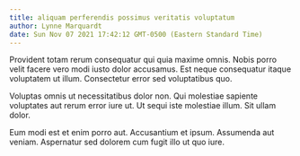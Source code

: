 ```yaml
---
title: aliquam perferendis possimus veritatis voluptatum
author: Lynne Marquardt
date: Sun Nov 07 2021 17:42:12 GMT-0500 (Eastern Standard Time)
---
```

Provident totam rerum consequatur qui quia maxime omnis. Nobis porro velit facere vero modi iusto dolor accusamus. Est neque consequatur itaque voluptatem ut illum. Consectetur error sed voluptatibus quo.

 Voluptas omnis ut necessitatibus dolor non. Qui molestiae sapiente voluptates aut rerum error iure ut. Ut sequi iste molestiae illum. Sit ullam dolor.

 Eum modi est et enim porro aut. Accusantium et ipsum. Assumenda aut veniam. Aspernatur sed dolorem cum fugit illo ut quo iure.